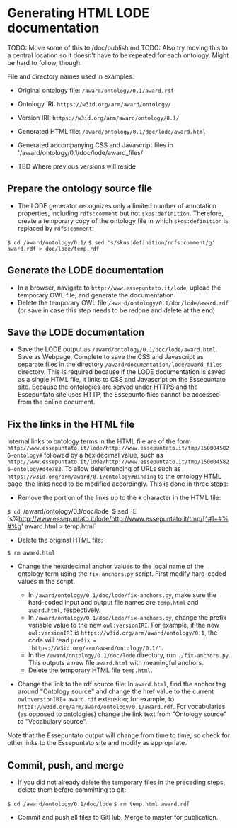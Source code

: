 # Generating HTML LODE documentation

TODO: Move some of this to /doc/publish.md
TODO: Also try moving this to a central location so it doesn't have to be repeated for each ontology. Might be hard to follow, though.

File and directory names used in examples:
* Original ontology file: `/award/ontology/0.1/award.rdf`
* Ontology IRI: `https://w3id.org/arm/award/ontology/`
* Version IRI: `https://w3id.org/arm/award/ontology/0.1/`
* Generated HTML file: `/award/ontology/0.1/doc/lode/award.html`
* Generated accompanying CSS and Javascript files in '/award/ontology/0.1/doc/lode/award_files/`

* TBD Where previous versions will reside

## Prepare the ontology source file

* The LODE generator recognizes only a limited number of annotation properties, including `rdfs:comment` but not `skos:definition`. Therefore, create a temporary copy of the ontology file in which `skos:definition` is replaced by `rdfs:comment`:

`$ cd /award/ontology/0.1/`
`$ sed 's/skos:definition/rdfs:comment/g' award.rdf > doc/lode/temp.rdf`

## Generate the LODE documentation

* In a browser, navigate to `http://www.essepuntato.it/lode`, upload the temporary OWL file, and generate the documentation.
* Delete the temporary OWL file `/award/ontology/0.1/doc/lode/award.rdf` (or save in case this step needs to be redone and delete at the end)


## Save the LODE documentation

* Save the LODE output as `/award/ontology/0.1/doc/lode/award.html`. Save as Webpage, Complete to save the CSS and Javascript as separate files in the directory `/award/documentation/lode/award_files` directory. This is required because if the LODE documentation is saved as a single HTML file, it links to CSS and Javascript on the Essepuntato site. Because the ontologies are served under HTTPS and the Essepuntato site uses HTTP, the Essepunto files cannot be accessed from the online document. 


## Fix the links in the HTML file

Internal links to ontology terms in the HTML file are of the form `http://www.essepuntato.it/lode/http://www.essepuntato.it/tmp/1500045826-ontology#` followed by a hexidecimal value, such as `http://www.essepuntato.it/lode/http://www.essepuntato.it/tmp/1500045826-ontology#d4e783`. To allow dereferencing of URLs such as `https://w3id.org/arm/award/0.1/ontology#Binding` to the ontology HTML page, the links need to be modified accordingly. This is done in three steps:

* Remove the portion of the links up to the `#` character in the HTML file:

`$ cd `/award/ontology/0.1/doc/lode`
`$ sed -E 's%http://www.essepuntato.it/lode/http://www.essepuntato.it/tmp/[^#]+#%#%g' award.html > temp.html`

* Delete the original HTML file:

`$ rm award.html`

* Change the hexadecimal anchor values to the local name of the ontology term using the `fix-anchors.py` script. First modify hard-coded values in the script.

  * In `/award/ontology/0.1/doc/lode/fix-anchors.py`, make sure the hard-coded input and output file names are `temp.html` and `award.html`, respectively.
  * In `/award/ontology/0.1/doc/lode/fix-anchors.py`, change the prefix variable value to the new `owl:versionIRI`. For example, if the new `owl:versionIRI` is `https://w3id.org/arm/award/ontology/0.1`, the code will read `prefix = 'https://w3id.org/arm/award/ontology/0.1/'`.
  * In the `/award/ontology/0.1/doc/lode` directory, run `./fix-anchors.py`. This outputs a new file `award.html` with meaningful anchors. 
  * Delete the temporary HTML file `temp.html`.

* Change the link to the rdf source file: In `award.html`, find the anchor tag around "Ontology source" and change the href value to the current `owl:versionIRI`+ `award.rdf` extension; for example, to `https://w3id.org/arm/award/ontology/0.1/award.rdf`. For vocabularies (as opposed to ontologies) change the link text from "Ontology source" to "Vocabulary source".

Note that the Essepuntato output will change from time to time, so check for other links to the Essepuntato site and modify as appropriate.

## Commit, push, and merge

* If you did not already delete the temporary files in the preceding steps, delete them before committing to git:

`$ cd /award/ontology/0.1/doc/lode`
`$ rm temp.html award.rdf`

* Commit and push all files to GitHub. Merge to master for publication.
